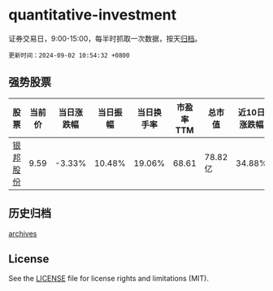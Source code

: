 # quantitative-investment

证券交易日，9:00-15:00，每半时抓取一次数据，按天[归档](archives)。

`更新时间：2024-09-02 10:54:32 +0800`

## 强势股票

|股票|当前价|当日涨跌幅|当日振幅|当日换手率|市盈率TTM|总市值|近10日涨跌幅|
|----|----|----|----|----|----|----|----|
|[银邦股份](https://xueqiu.com/S/SZ300337)|9.59|-3.33%|10.48%|19.06%|68.61|78.82亿|34.88%|

## 历史归档

[archives](archives)

## License

See the [LICENSE](LICENSE) file for license rights and limitations (MIT).